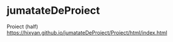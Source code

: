 # jumatateDeProiect
Proiect (half)
https://hixyan.github.io/jumatateDeProiect/Proiect/html/index.html
